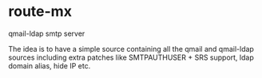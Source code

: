 route-mx
========

qmail-ldap smtp server

The idea is to have a simple source containing all the qmail and qmail-ldap sources  including extra patches like SMTPAUTHUSER + SRS support, ldap domain alias, hide IP etc.
